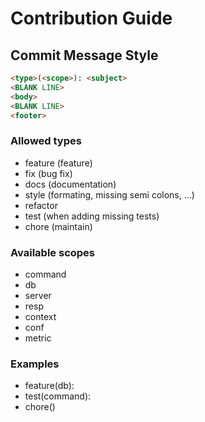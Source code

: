 # Contribution Guide

## Commit Message Style

```html
<type>(<scope>): <subject>
<BLANK LINE>
<body>
<BLANK LINE>
<footer>
```

### Allowed types

* feature (feature)
* fix     (bug fix)
* docs    (documentation)
* style   (formating, missing semi colons, ...)
* refactor
* test    (when adding missing tests)
* chore   (maintain)

### Available scopes

* command
* db
* server
* resp
* context
* conf
* metric

### Examples

* feature(db): 
* test(command): 
* chore()
